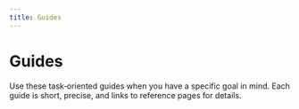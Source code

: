 ```yaml
---
title: Guides
---
```


# Guides

Use these task‑oriented guides when you have a specific goal in mind. Each guide is short, precise, and links to reference pages for details.


